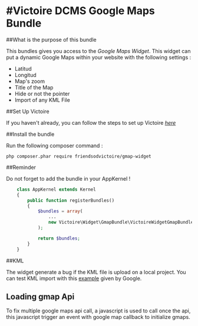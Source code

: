 #Victoire DCMS Google Maps Bundle
============

##What is the purpose of this bundle

This bundles gives you access to the *Google Maps Widget*.
This widget can put a dynamic Google Maps within your website with the following settings :

* Latitud
* Longitud
* Map's zoom
* Title of the Map
* Hide or not the pointer
* Import of any KML File

##Set Up Victoire

If you haven't already, you can follow the steps to set up Victoire *[here](https://github.com/Victoire/victoire/blob/master/setup.md)*

##Install the bundle

Run the following composer command :

    php composer.phar require friendsodvictoire/gmap-widget

##Reminder

Do not forget to add the bundle in your AppKernel !

```php
    class AppKernel extends Kernel
    {
        public function registerBundles()
        {
            $bundles = array(
                ...
                new Victoire\Widget\GmapBundle\VictoireWidgetGmapBundle(),
            );

            return $bundles;
        }
    }
```

##KML

The widget generate a bug if the KML file is upload on a local project.
You can test KML import with this [example](https://developers.google.com/maps/documentation/javascript/examples/layer-kml) given by Google.

## Loading gmap Api

To fix multiple google maps api call, a javascript is used to call once the api, this javascript trigger an event with google
map callback to initialize gmaps.

